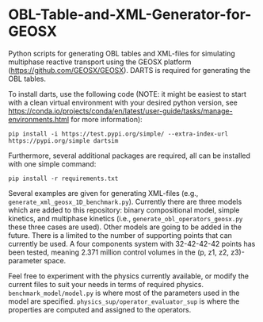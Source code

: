# OBL-Table-and-XML-Generator-for-GEOSX
Python scripts for generating OBL tables and XML-files for simulating multiphase reactive transport using the GEOSX platform (https://github.com/GEOSX/GEOSX). DARTS is required for generating the OBL tables. 

To install darts, use the following code (NOTE: it might be easiest to start with a clean virtual environment with your desired python version, see https://conda.io/projects/conda/en/latest/user-guide/tasks/manage-environments.html for more information):

```pip install -i https://test.pypi.org/simple/ --extra-index-url https://pypi.org/simple dartsim```

Furthermore, several additional packages are required, all can be installed with one simple command:

```pip install -r requirements.txt```

Several examples are given for generating XML-files (e.g., ```generate_xml_geosx_1D_benchmark.py```). Currently there are three models which are added to this repository: binary compositional model, simple kinetics, and multiphase kinetics (i.e., ```generate_obl_operators_geosx.py``` these three cases are used). Other models are going to be added in the future. There is a limited to the number of supporting points that can currently be used. A four components system with 32-42-42-42 points has been tested, meaning 2.371 million control volumes in the (p, z1, z2, z3)-parameter space.

Feel free to experiment with the physics currently available, or modify the current files to suit your needs in terms of required physics. ```benchmark_model/model.py``` is where most of the parameters used in the model are specified. ```physics_sup/operator_evaluator_sup``` is where the properties are computed and assigned to the operators. 
